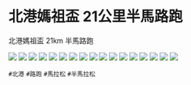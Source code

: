 # 北港媽祖盃 21公里半馬路跑

北港媽祖盃 21km 半馬路跑

![](img/001.jpg)
![](img/002.jpg)
![](img/003.jpg)
![](img/004.jpg)
![](img/005.jpg)
![](img/006.jpg)
![](img/007.jpg)
![](img/008.jpg)
![](img/009.jpg)
![](img/010.jpg)
![](img/011.jpg)
![](img/012.jpg)
![](img/013.jpg)
![](img/014.jpg)
![](img/015.jpg)
![](img/016.jpg)
![](img/017.jpg)

`#北港` `#路跑` `#馬拉松` `#半馬拉松`